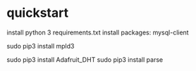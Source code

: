 # quickstart


install python 3 requirements.txt
install packages: mysql-client

sudo pip3 install mpld3

sudo pip3 install Adafruit_DHT
sudo pip3 install parse